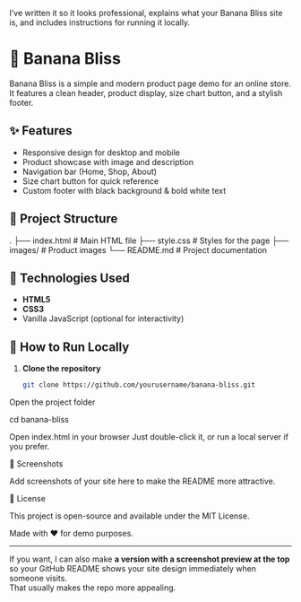 I’ve written it so it looks professional, explains what your Banana Bliss site is, and includes instructions for running it locally.

# 🍌 Banana Bliss

Banana Bliss is a simple and modern product page demo for an online store.  
It features a clean header, product display, size chart button, and a stylish footer.

## ✨ Features
- Responsive design for desktop and mobile
- Product showcase with image and description
- Navigation bar (Home, Shop, About)
- Size chart button for quick reference
- Custom footer with black background & bold white text

## 📂 Project Structure


.
├── index.html # Main HTML file
├── style.css # Styles for the page
├── images/ # Product images
└── README.md # Project documentation


## 🎨 Technologies Used
- **HTML5**
- **CSS3**
- Vanilla JavaScript (optional for interactivity)

## 🚀 How to Run Locally
1. **Clone the repository**  
   ```bash
   git clone https://github.com/yourusername/banana-bliss.git


Open the project folder

cd banana-bliss


Open index.html in your browser
Just double-click it, or run a local server if you prefer.

📸 Screenshots

Add screenshots of your site here to make the README more attractive.

📜 License

This project is open-source and available under the MIT License.

Made with ❤️ for demo purposes.


---

If you want, I can also make **a version with a screenshot preview at the top** so your GitHub README shows your site design immediately when someone visits.  
That usually makes the repo more appealing.
